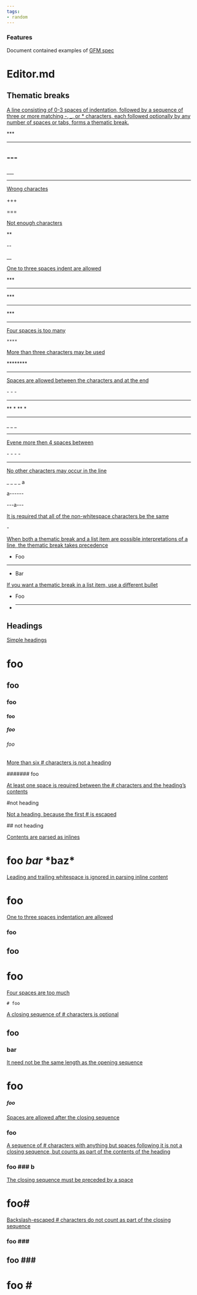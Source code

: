 ```yaml
---
tags:
- random
---
```


### Features

Document contained examples of [GFM spec](https://github.github.com/gfm/#overview)

# Editor.md

## Thematic breaks

[A line consisting of 0-3 spaces of indentation, followed by a sequence of three or more matching -, _, or * characters, each followed optionally by any number of spaces or tabs, forms a thematic break.](https://github.github.com/gfm/#example-13)

\*\*\*
***

\-\-\-
---

\_\_\_
___

[Wrong charactes](https://github.github.com/gfm/#example-14)

+++

===

[Not enough characters](https://github.github.com/gfm/#example-16)

**

--

__

[One to three spaces indent are allowed](https://github.github.com/gfm/#example-17)

 \*\*\*
 ***

  \*\*\*
  ***

   \*\*\*
   ***

[Four spaces is too many](https://github.github.com/gfm/#example-18)

    ****

[More than three characters may be used](https://github.github.com/gfm/#example-20)

\*\*\*\*\*\*\*\*
********

[Spaces are allowed between the characters and at the end](https://github.github.com/gfm/#example-21)

 \- \- \-
 - - -

\*\* \*   \*\* \*
 ** *   ** *

\_ \_ \_    
_ _ _   

[Evene more then 4 spaces between](https://github.github.com/gfm/#example-23)

\-    \-    \- \-
-    -    - -
 
[No other characters may occur in the line](https://github.github.com/gfm/#example-25)

_ _ _ _ a

a------

---a---

[It is required that all of the non-whitespace characters be the same](https://github.github.com/gfm/#example-26)

 *-*

[When both a thematic break and a list item are possible interpretations of a line, the thematic break takes precedence](https://github.github.com/gfm/#example-30)

* Foo
* * *
* Bar

[If you want a thematic break in a list item, use a different bullet](https://github.github.com/gfm/#example-31)

- Foo
- * * *

## Headings

[Simple headings](https://github.github.com/gfm/#example-32)

# foo
## foo
### foo
#### foo
##### foo
###### foo

[More than six # characters is not a heading](https://github.github.com/gfm/#example-33)

####### foo

[At least one space is required between the # characters and the heading’s contents](https://github.github.com/gfm/#example-34)

#not heading

[Not a heading, because the first # is escaped](https://github.github.com/gfm/#example-35)

\## not heading

[Contents are parsed as inlines](https://github.github.com/gfm/#example-36)

# foo *bar* \*baz\*

[Leading and trailing whitespace is ignored in parsing inline content](https://github.github.com/gfm/#example-37)

#                  foo                     

[One to three spaces indentation are allowed](https://github.github.com/gfm/#example-38)

 ### foo
  ## foo
   # foo

[Four spaces are too much](https://github.github.com/gfm/#example-39)

    # foo

[A closing sequence of # characters is optional](https://github.github.com/gfm/#example-41)

## foo ##
  ###   bar    ###

[It need not be the same length as the opening sequence](https://github.github.com/gfm/#example-42)

# foo ##################################
##### foo ##

[Spaces are allowed after the closing sequence](https://github.github.com/gfm/#example-43)

### foo ###     

[A sequence of # characters with anything but spaces following it is not a closing sequence, but counts as part of the contents of the heading](https://github.github.com/gfm/#example-44)

### foo ### b

[The closing sequence must be preceded by a space](https://github.github.com/gfm/#example-45)

# foo#

[Backslash-escaped # characters do not count as part of the closing sequence](https://github.github.com/gfm/#example-46)

### foo \###
## foo #\##
# foo \#

